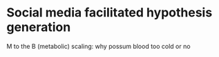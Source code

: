 # Social media facilitated hypothesis generation

M to the B (metabolic) scaling: why possum blood too cold or no
